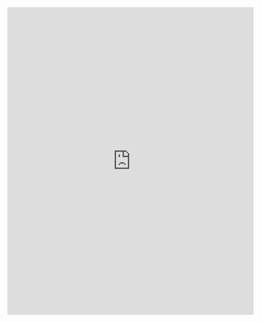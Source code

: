 




<iframe width="560" height="700" src="https://youtube.com/shorts/BCOR23vwmY4?si=Q-TaDNNBuGwqjFk7" title="YouTube video player" frameborder="0" allow="accelerometer; autoplay; clipboard-write; encrypted-media; gyroscope; picture-in-picture; web-share" referrerpolicy="strict-origin-when-cross-origin" allowfullscreen></iframe>
